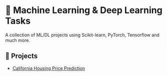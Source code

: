 # 🧠 Machine Learning & Deep Learning Tasks

A collection of ML/DL projects using Scikit-learn, PyTorch, Tensorflow and much more.

## 📂 Projects

- [California Housing Price Prediction](https://github.com/AliHassan1998/Machine_learning-deep_learning_projects/tree/main/regression_california_pytorch)
